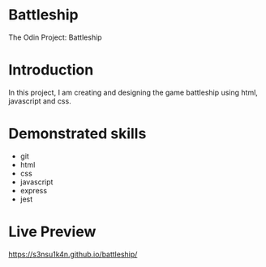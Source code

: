 # Battleship
  The Odin Project: Battleship

  # Introduction

  In this project, I am creating and designing the game battleship using html, javascript and css.

  # Demonstrated skills

  - git
  - html
  - css
  - javascript
  - express
  - jest

  # Live Preview

  https://s3nsu1k4n.github.io/battleship/
